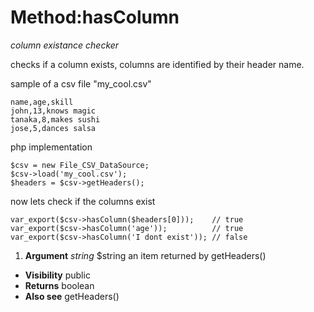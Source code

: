 # Method:hasColumn #

_column existance checker_

checks if a column exists, columns are identified by their
header name.

sample of a csv file "my\_cool.csv"



```
name,age,skill
john,13,knows magic
tanaka,8,makes sushi
jose,5,dances salsa
```


php implementation



```
$csv = new File_CSV_DataSource;
$csv->load('my_cool.csv');
$headers = $csv->getHeaders();
```


now lets check if the columns exist



```
var_export($csv->hasColumn($headers[0]));    // true
var_export($csv->hasColumn('age'));          // true
var_export($csv->hasColumn('I dont exist')); // false
```


  1. **Argument** _string_  $string an item returned by getHeaders()

  * **Visibility**  public
  * **Returns** boolean
  * **Also see** getHeaders()
